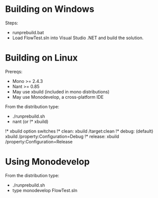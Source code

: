 # Building on Windows

Steps:
 * runprebuild.bat
 * Load FlowTest.sln into Visual Studio .NET and build the solution.

# Building on Linux

Prereqs:
*	Mono >= 2.4.3
*	Nant >= 0.85
*	May use xbuild (included in mono distributions)
*	May use Monodevelop, a cross-platform IDE

From the distribution type:
 * ./runprebuild.sh
 * nant (or !* xbuild)
 
 !* xbuild option switches
 !*          clean:  xbuild /target:clean
 !*          debug: (default) xbuild /property:Configuration=Debug
 !*          release: xbuild /property:Configuration=Release

# Using Monodevelop

From the distribution type:
 * ./runprebuild.sh
 * type monodevelop FlowTest.sln

